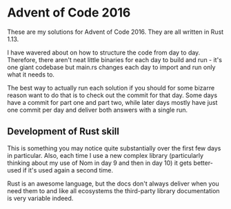 # Advent of Code 2016

These are my solutions for Advent of Code 2016. They are all written in Rust 1.13.

I have wavered about on how to structure the code from day to day. Therefore, there aren't neat little binaries for each day to build and run - it's one giant codebase but main.rs changes each day to import and run only what it needs to.

The best way to actually run each solution if you should for some bizarre reason want to do that is to check out the commit for that day. Some days have a commit for part one and part two, while later days mostly have just one commit per day and deliver both answers with a single run.

## Development of Rust skill

This is something you may notice quite substantially over the first few days in particular. Also, each time I use a new complex library (particularly thinking about my use of Nom in day 9 and then in day 10) it gets better-used if it's used again a second time.

Rust is an awesome language, but the docs don't always deliver when you need them to and like all ecosystems the third-party library documentation is very variable indeed.
